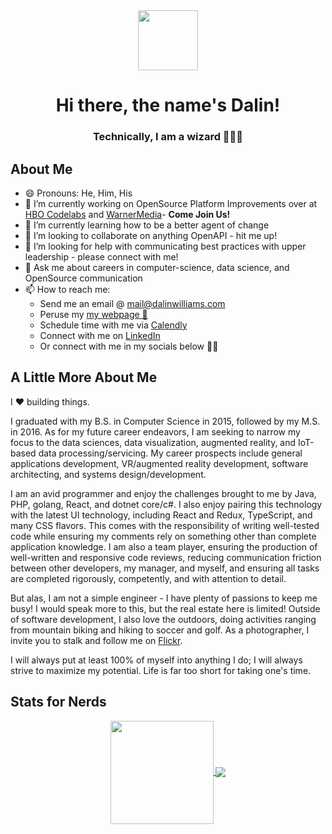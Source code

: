 <div align="center">
  <a alt="icon" href="https://jeffreyharmon.me">
    <img align="center" src="https://avatars.githubusercontent.com/u/5327214" width="96" />
  </a>
  <h1>Hi there, the name's Dalin!</h1>
  <h3>Technically, I am a wizard 🧙🏾‍♂️</h3>
  
</div>

## About Me
- 😄 Pronouns: He, Him, His
- 🔭 I’m currently working on OpenSource Platform Improvements over at [HBO Codelabs](https://github.com/HBOCodeLabs?type=source) and [WarnerMedia](https://github.com/WarnerMedia)- **Come Join Us!**
- 🌱 I’m currently learning how to be a better agent of change
- 👯 I’m looking to collaborate on anything OpenAPI - hit me up!
- 🤔 I’m looking for help with communicating best practices with upper leadership - please connect with me!
- 💬 Ask me about careers in computer-science, data science, and OpenSource communication
- 📫 How to reach me: 
  - Send me an email @ [mail@dalinwilliams.com](mailto:mail@dalinwilliams.com)
  - Peruse my [my webpage 👀](https://dalinwilliams.com/)
  - Schedule time with me via [Calendly](https://calendly.com/dalinwilliams/30min)
  - Connect with me on [LinkedIn](https://www.linkedin.com/in/dalinwilliams/)
  - Or connect with me in my socials below 👍🏾
<!--- ⚡ Fun fact: ...-->

## A Little More About Me

I ♥️ building things.

I graduated with my B.S. in Computer Science in 2015, followed by my M.S. in 2016. As for my future career endeavors, I am seeking to narrow my focus to the data sciences, data visualization, augmented reality, and IoT-based data processing/servicing. My career prospects include general applications development, VR/augmented reality development, software architecting, and systems design/development.

I am an avid programmer and enjoy the challenges brought to me by Java, PHP, golang, React, and dotnet core/c#. I also enjoy pairing this technology with the latest UI technology, including React and Redux, TypeScript, and many CSS flavors. This comes with the responsibility of writing well-tested code while ensuring my comments rely on something other than complete application knowledge. I am also a team player, ensuring the production of well-written and responsive code reviews, reducing communication friction between other developers, my manager, and myself, and ensuring all tasks are completed rigorously, competently, and with attention to detail.

But alas, I am not a simple engineer - I have plenty of passions to keep me busy! I would speak more to this, but the real estate here is limited! Outside of software development, I also love the outdoors, doing activities ranging from mountain biking and hiking to soccer and golf. As a photographer, I invite you to stalk and follow me on [Flickr](https://www.flickr.com/photos/dalinwilliams/).

I will always put at least 100% of myself into anything I do; I will always strive to maximize my potential. Life is far too short for taking one's time.


## Stats for Nerds


<!-- Credit: https://github.com/anuraghazra/github-readme-stats -->
<div align="center">
<a href="https://github.com/anuraghazra/github-readme-stats">
  <img align="center" height="165" src="https://github-readme-stats-funkeyfreak.vercel.app/api?username=funkeyfreak&show_icons=true&theme=tokyonight&include_all_commits=true&count_private=true&role=OWNER,ORGANIZATION_MEMBER,COLLABORATOR" />
</a>
<a href="https://github.com/anuraghazra/github-readme-stats">
  <img align="center" src="https://github-readme-stats-funkeyfreak.vercel.app/api/top-langs/?username=funkeyfreak&layout=compact&langs_count=6&theme=tokyonight&include_all_commits=true&count_private=true&role=OWNER,ORGANIZATION_MEMBER,COLLABORATOR" />
</a>
</div>

